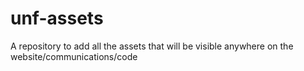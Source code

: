 # unf-assets
A repository to add all the assets that will be visible anywhere on the website/communications/code
